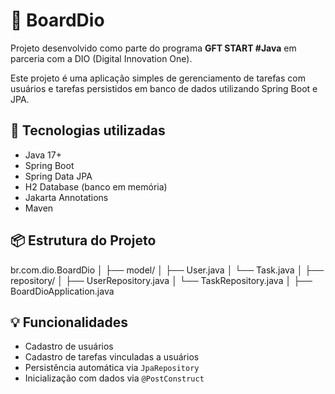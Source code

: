 # 📝 BoardDio

Projeto desenvolvido como parte do programa **GFT START #Java** em parceria com a DIO (Digital Innovation One).

Este projeto é uma aplicação simples de gerenciamento de tarefas com usuários e tarefas persistidos em banco de dados utilizando Spring Boot e JPA.

## 🚀 Tecnologias utilizadas

- Java 17+
- Spring Boot
- Spring Data JPA
- H2 Database (banco em memória)
- Jakarta Annotations
- Maven

## 📦 Estrutura do Projeto

br.com.dio.BoardDio
│
├── model/
│ ├── User.java
│ └── Task.java
│
├── repository/
│ ├── UserRepository.java
│ └── TaskRepository.java
│
├── BoardDioApplication.java


## 💡 Funcionalidades

- Cadastro de usuários
- Cadastro de tarefas vinculadas a usuários
- Persistência automática via `JpaRepository`
- Inicialização com dados via `@PostConstruct`

